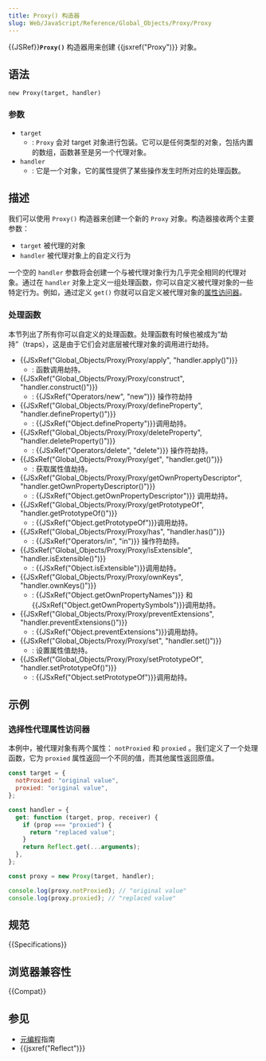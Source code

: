 ```yaml
---
title: Proxy() 构造器
slug: Web/JavaScript/Reference/Global_Objects/Proxy/Proxy
---
```


{{JSRef}}**`Proxy()`** 构造器用来创建 {{jsxref("Proxy")}} 对象。

## 语法

```js-nolint
new Proxy(target, handler)
```

### 参数

- `target`
  - : `Proxy` 会对 target 对象进行包装。它可以是任何类型的对象，包括内置的数组，函数甚至是另一个代理对象。
- `handler`
  - : 它是一个对象，它的属性提供了某些操作发生时所对应的处理函数。

## 描述

我们可以使用 `Proxy()` 构造器来创建一个新的 `Proxy` 对象。构造器接收两个主要参数：

- `target` 被代理的对象
- `handler` 被代理对象上的自定义行为

一个空的 `handler` 参数将会创建一个与被代理对象行为几乎完全相同的代理对象。通过在 `handler` 对象上定义一组处理函数，你可以自定义被代理对象的一些特定行为。例如，通过定义 `get()` 你就可以自定义被代理对象的[属性访问器](/zh-CN/docs/Web/JavaScript/Reference/Operators/Property_accessors)。

### 处理函数

本节列出了所有你可以自定义的处理函数。处理函数有时候也被成为“劫持”（traps），这是由于它们会对底层被代理对象的调用进行劫持。

- {{JSxRef("Global_Objects/Proxy/Proxy/apply", "handler.apply()")}}
  - : 函数调用劫持。
- {{JSxRef("Global_Objects/Proxy/Proxy/construct", "handler.construct()")}}
  - : {{JSxRef("Operators/new", "new")}} 操作符劫持
- {{JSxRef("Global_Objects/Proxy/Proxy/defineProperty", "handler.defineProperty()")}}
  - : {{JSxRef("Object.defineProperty")}}调用劫持。
- {{JSxRef("Global_Objects/Proxy/Proxy/deleteProperty", "handler.deleteProperty()")}}
  - : {{JSxRef("Operators/delete", "delete")}} 操作符劫持。
- {{JSxRef("Global_Objects/Proxy/Proxy/get", "handler.get()")}}
  - : 获取属性值劫持。
- {{JSxRef("Global_Objects/Proxy/Proxy/getOwnPropertyDescriptor", "handler.getOwnPropertyDescriptor()")}}
  - : {{JSxRef("Object.getOwnPropertyDescriptor")}} 调用劫持。
- {{JSxRef("Global_Objects/Proxy/Proxy/getPrototypeOf", "handler.getPrototypeOf()")}}
  - : {{JSxRef("Object.getPrototypeOf")}}调用劫持。
- {{JSxRef("Global_Objects/Proxy/Proxy/has", "handler.has()")}}
  - : {{JSxRef("Operators/in", "in")}} 操作符劫持。
- {{JSxRef("Global_Objects/Proxy/Proxy/isExtensible", "handler.isExtensible()")}}
  - : {{JSxRef("Object.isExtensible")}}调用劫持。
- {{JSxRef("Global_Objects/Proxy/Proxy/ownKeys", "handler.ownKeys()")}}
  - : {{JSxRef("Object.getOwnPropertyNames")}} 和{{JSxRef("Object.getOwnPropertySymbols")}}调用劫持。
- {{JSxRef("Global_Objects/Proxy/Proxy/preventExtensions", "handler.preventExtensions()")}}
  - : {{JSxRef("Object.preventExtensions")}}调用劫持。
- {{JSxRef("Global_Objects/Proxy/Proxy/set", "handler.set()")}}
  - : 设置属性值劫持。
- {{JSxRef("Global_Objects/Proxy/Proxy/setPrototypeOf", "handler.setPrototypeOf()")}}
  - : {{JSxRef("Object.setPrototypeOf")}}调用劫持。

## 示例

### 选择性代理属性访问器

本例中，被代理对象有两个属性： `notProxied` 和 `proxied` 。我们定义了一个处理函数，它为 `proxied` 属性返回一个不同的值，而其他属性返回原值。

```js
const target = {
  notProxied: "original value",
  proxied: "original value",
};

const handler = {
  get: function (target, prop, receiver) {
    if (prop === "proxied") {
      return "replaced value";
    }
    return Reflect.get(...arguments);
  },
};

const proxy = new Proxy(target, handler);

console.log(proxy.notProxied); // "original value"
console.log(proxy.proxied); // "replaced value"
```

## 规范

{{Specifications}}

## 浏览器兼容性

{{Compat}}

## 参见

- [元编程](/zh-CN/docs/Web/JavaScript/Guide/Meta_programming)指南
- {{jsxref("Reflect")}}
